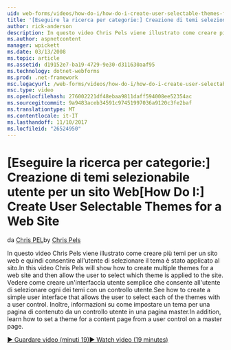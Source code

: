 ```yaml
---
uid: web-forms/videos/how-do-i/how-do-i-create-user-selectable-themes-for-a-web-site
title: '[Eseguire la ricerca per categorie:] Creazione di temi selezionabile utente per un sito Web | Documenti Microsoft'
author: rick-anderson
description: In questo video Chris Pels viene illustrato come creare più temi per un sito web e quindi consentire all'utente di selezionare il tema è stato applicato al sito. Vedere come...
ms.author: aspnetcontent
manager: wpickett
ms.date: 03/13/2008
ms.topic: article
ms.assetid: d19152e7-ba19-4729-9e30-d311630aaf95
ms.technology: dotnet-webforms
ms.prod: .net-framework
msc.legacyurl: /web-forms/videos/how-do-i/how-do-i-create-user-selectable-themes-for-a-web-site
msc.type: video
ms.openlocfilehash: 276002221df48ebaa9811daff594008ee52354ac
ms.sourcegitcommit: 9a9483aceb34591c97451997036a9120c3fe2baf
ms.translationtype: MT
ms.contentlocale: it-IT
ms.lasthandoff: 11/10/2017
ms.locfileid: "26524950"
---
```

<a name="how-do-i-create-user-selectable-themes-for-a-web-site"></a><span data-ttu-id="0c058-104">[Eseguire la ricerca per categorie:] Creazione di temi selezionabile utente per un sito Web</span><span class="sxs-lookup"><span data-stu-id="0c058-104">[How Do I:] Create User Selectable Themes for a Web Site</span></span>
====================
<span data-ttu-id="0c058-105">da [Chris PEL](https://twitter.com/chrispels)</span><span class="sxs-lookup"><span data-stu-id="0c058-105">by [Chris Pels](https://twitter.com/chrispels)</span></span>

<span data-ttu-id="0c058-106">In questo video Chris Pels viene illustrato come creare più temi per un sito web e quindi consentire all'utente di selezionare il tema è stato applicato al sito.</span><span class="sxs-lookup"><span data-stu-id="0c058-106">In this video Chris Pels will show how to create multiple themes for a web site and then allow the user to select which theme is applied to the site.</span></span> <span data-ttu-id="0c058-107">Vedere come creare un'interfaccia utente semplice che consente all'utente di selezionare ogni dei temi con un controllo utente.</span><span class="sxs-lookup"><span data-stu-id="0c058-107">See how to create a simple user interface that allows the user to select each of the themes with a user control.</span></span> <span data-ttu-id="0c058-108">Inoltre, informazioni su come impostare un tema per una pagina di contenuto da un controllo utente in una pagina master.</span><span class="sxs-lookup"><span data-stu-id="0c058-108">In addition, learn how to set a theme for a content page from a user control on a master page.</span></span>

[<span data-ttu-id="0c058-109">&#9654; Guardare video (minuti 19)</span><span class="sxs-lookup"><span data-stu-id="0c058-109">&#9654; Watch video (19 minutes)</span></span>](https://channel9.msdn.com/Blogs/ASP-NET-Site-Videos/how-do-i-create-user-selectable-themes-for-a-web-site)
